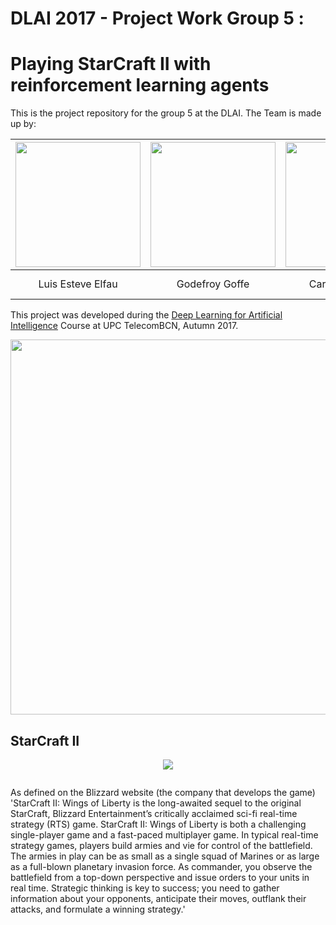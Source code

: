 # DLAI 2017 - Project Work Group 5 :
# Playing StarCraft II with reinforcement learning agents 
This is the project repository for the group 5 at the DLAI. The Team is made up by:

| <img src="https://github.com/telecombcn-dl/2017-dlcv-team4/blob/master/Images/Luis.jpg" width="200"> | <img src="https://github.com/telecombcn-dl/2017-dlcv-team4/blob/master/Images/Luis.jpg" width="200"> | <img src="https://github.com/telecombcn-dl/2017-dlcv-team4/blob/master/Images/Luis.jpg" width="200"> | <img src="https://github.com/telecombcn-dl/2017-dlcv-team4/blob/master/Images/Luis.jpg" width="200"> |
| :---: | :---: | :---: | :---: |
| Luis Esteve Elfau | Godefroy Goffe | Carlos Roig Marí | Alejandro Suárez Hernández |

This project was developed during the [Deep Learning for Artificial Intelligence](https://telecombcn-dl.github.io/2017-dlai/) Course at UPC TelecomBCN, Autumn 2017.

<img src="https://github.com/telecombcn-dl/2017-dlcv-team4/blob/master/Images/UPC_ETSETB.jpg" width="600">

## StarCraft II
<p align="center">
<img src="https://github.com/telecombcn-dl/2017-dlai-team5/blob/master/images/img-sc2-logo--large.png">
</p>

<p><img src="https://assets-cdn.github.com/images/icons/emoji/octocat.png" alt="" /></p>

As defined on the Blizzard website (the company that develops the game) 'StarCraft II: Wings of Liberty is the long-awaited sequel to the original StarCraft, Blizzard Entertainment’s critically acclaimed sci-fi real-time strategy (RTS) game. StarCraft II: Wings of Liberty is both a challenging single-player game and a fast-paced multiplayer game.
In typical real-time strategy games, players build armies and vie for control of the battlefield. The armies in play can be as small as a single squad of Marines or as large as a full-blown planetary invasion force. As commander, you observe the battlefield from a top-down perspective and issue orders to your units in real time. Strategic thinking is key to success; you need to gather information about your opponents, anticipate their moves, outflank their attacks, and formulate a winning strategy.'
